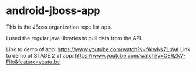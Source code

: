 # android-jboss-app
This is the JBoss organization repo list app.

I used the regular java libraries to pull data from the API.

Link to demo of app: https://www.youtube.com/watch?v=fAiwNs7LnVA
Link to demo of STAGE 2 of app: https://www.youtube.com/watch?v=OERZkV-FiIo&feature=youtu.be
